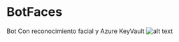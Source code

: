 # BotFaces
Bot Con reconocimiento facial y Azure KeyVault
![alt text](https://storagenvf.blob.core.windows.net/contenedor/BotFaces.png)
